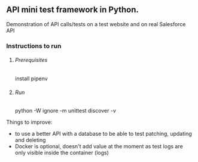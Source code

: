 ## API mini test framework in Python.

Demonstration of API calls/tests on a test website and on real Salesforce API

### Instructions to run

1. ###### Prerequisites
    
    install pipenv

2. ###### Run
    
    python -W ignore -m unittest discover -v

Things to improve:
- to use a better API with a database to be able to test patching, updating and deleting
- Docker is optional, doesn't add value at the moment as test logs are only visible 
inside the container (logs) 